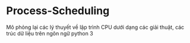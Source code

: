 # Process-Scheduling
Mô phỏng lại các lý thuyết về lập trình CPU dưới dạng các giải thuật, các trúc dữ liệu trên ngôn ngữ python 3
